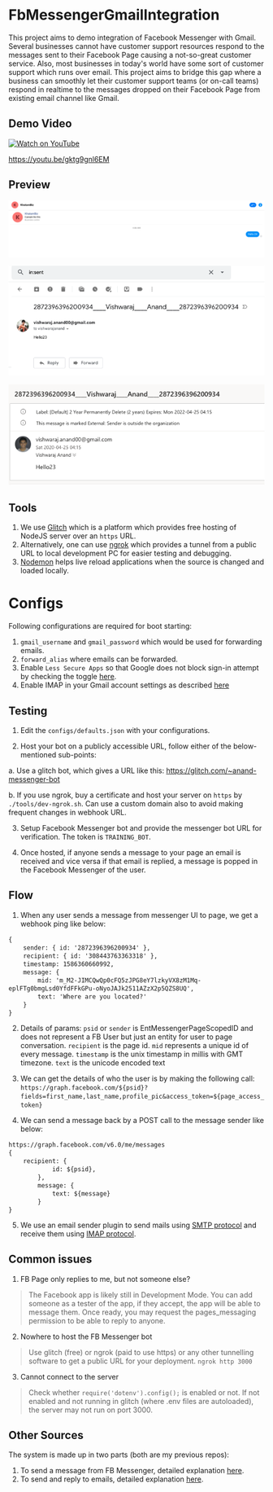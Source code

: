 # FbMessengerGmailIntegration
This project aims to demo integration of Facebook Messenger with Gmail. Several businesses cannot have customer support resources respond to the messages sent to their Facebook Page causing a not-so-great customer service. Also, most businesses in today's world have some sort of customer support which runs over email. This project aims to bridge this gap where a business can smoothly let their customer support teams (or on-call teams) respond in realtime to the messages dropped on their Facebook Page from existing email channel like Gmail.

## Demo Video

[![Watch on YouTube](https://img.youtube.com/vi/gktg9gnl6EM/hqdefault.jpg)](https://youtu.be/gktg9gnl6EM)

https://youtu.be/gktg9gnl6EM

## Preview

![Messenger bot sends a message](https://raw.githubusercontent.com/vishwarajanand/FbMessengerGmailIntegration/master/demos/Message-From-FB-Page.png "Messenger bot sends a message")


![Email is forwarded via GMail](https://raw.githubusercontent.com/vishwarajanand/FbMessengerGmailIntegration/master/demos/Mail-Sent-via-Gmail.png "Email is forwarded via GMail")


![Email can be replied from any email client](https://raw.githubusercontent.com/vishwarajanand/FbMessengerGmailIntegration/master/demos/Mail-delivered-to-destination.png "Email can be replied from any email client")


## Tools

1. We use [Glitch](https://glitch.com/) which is a platform which provides free hosting of NodeJS server over an `https` URL.
2. Alternatively, one can use [ngrok](https://ngrok.com/) which provides a tunnel from a public URL to local development PC for easier testing and debugging.
3. [Nodemon](https://www.npmjs.com/package/nodemon) helps live reload applications when the source is changed and loaded locally.

# Configs
Following configurations are required for boot starting:

1. `gmail_username` and `gmail_password` which would be used for forwarding emails.
2. `forward_alias` where emails can be forwarded.
3. Enable `Less Secure Apps` so that Google does not block sign-in attempt by checking the toggle [here](https://myaccount.google.com/lesssecureapps?pli=1). 
4. Enable IMAP in your Gmail account settings as described [here](https://support.google.com/mail/answer/7126229?hl=en)


## Testing

1. Edit the `configs/defaults.json` with your configurations.

2. Host your bot on a publicly accessible URL, follow either of the below-mentioned sub-points:

a. Use a glitch bot, which gives a URL like this: https://glitch.com/~anand-messenger-bot

b. If you use ngrok, buy a certificate and host your server on `https` by `./tools/dev-ngrok.sh`. Can use a custom domain also to avoid making frequent changes in webhook URL.

3. Setup Facebook Messenger bot and provide the messenger bot URL for verification. The token is `TRAINING_BOT`.

4. Once hosted, if anyone sends a message to your page an email is received and vice versa if that email is replied, a message is popped in the Facebook Messenger of the user.


## Flow

1. When any user sends a message from messenger UI to page, we get a webhook ping like below:
```
{
    sender: { id: '2872396396200934' },
    recipient: { id: '308443763363318' },
    timestamp: 1586360660992,
    message: {
        mid: 'm_M2-JIMCQwQp0cFQ5zJPG8eY7lzkyVX8zM1Mq-eplFTg0bmgLsd0YfdFFkGPu-oNyoJAJk2511AZzX2p5QZS8UQ',
        text: 'Where are you located?'
    }
}
```

2. Details of params:
`psid` or `sender` is EntMessengerPageScopedID and does not represent a FB User but just an entity for user to page conversation.
`recipient` is the page id.
`mid` represents a unique id of every message.
`timestamp` is the unix timestamp in millis with GMT timezone.
`text` is the unicode encoded text

3. We can get the details of who the user is by making the following call:
`https://graph.facebook.com/${psid}?fields=first_name,last_name,profile_pic&access_token=${page_access_token}`

4. We can send a message back by a POST call to the message sender like below:

```
https://graph.facebook.com/v6.0/me/messages
{
    recipient: {
            id: ${psid},
        },
        message: {
            text: ${message}
        }
}
```
5. We use an email sender plugin to send mails using [SMTP protocol](https://www.npmjs.com/package/nodemailer) and receive them using [IMAP protocol](https://www.npmjs.com/package/mail-notifier).

## Common issues

1. FB Page only replies to me, but not someone else?

> The Facebook app is likely still in Development Mode. You can add someone as a tester of the app, if they accept, the app will be able to message them. Once ready, you may request the pages_messaging permission to be able to reply to anyone.

2. Nowhere to host the FB Messenger bot

> Use glitch (free) or ngrok (paid to use https) or any other tunnelling software to get a public URL for your deployment. `ngrok http 3000`

3. Cannot connect to the server

> Check whether `require('dotenv').config();` is enabled or not. If not enabled and not running in glitch (where .env files are autoloaded), the server may not run on port 3000.

## Other Sources

The system is made up in two parts (both are my previous repos):

1. To send a message from FB Messenger, detailed explanation [here](https://github.com/vishwarajanand/FbMessengerBot).
2. To send and reply to emails, detailed explanation  [here](https://github.com/vishwarajanand/NodeJsMailSendNReceive).
